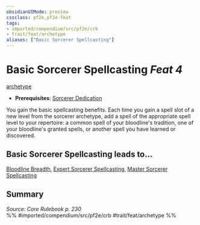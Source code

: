 ```yaml
---
obsidianUIMode: preview
cssclass: pf2e,pf2e-feat
tags:
- imported/compendium/src/pf2e/crb
- trait/feat/archetype
aliases: ["Basic Sorcerer Spellcasting"]
---
```

# Basic Sorcerer Spellcasting  *Feat 4*  
[archetype](archetype.md)  

- **Prerequisites**: [Sorcerer Dedication](sorcerer-dedication.md)

You gain the basic spellcasting benefits. Each time you gain a spell slot of a new level from the sorcerer archetype, add a spell of the appropriate spell level to your repertoire: a common spell of your bloodline's tradition, one of your bloodline's granted spells, or another spell you have learned or discovered.

## Basic Sorcerer Spellcasting leads to...

[Bloodline Breadth](bloodline-breadth.md), [Expert Sorcerer Spellcasting](expert-sorcerer-spellcasting.md), [Master Sorcerer Spellcasting](master-sorcerer-spellcasting.md)

## Summary

*Source: Core Rulebook p. 230*  
%% #imported/compendium/src/pf2e/crb #trait/feat/archetype %%